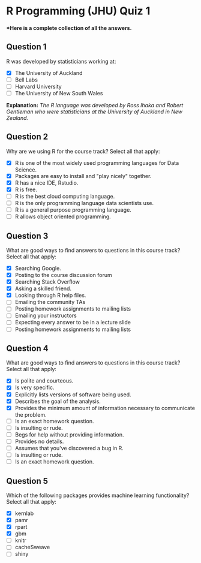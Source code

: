 # R Programming (JHU) Quiz 1
#### *Here is a complete collection of all the answers.

Question 1
----------
R was developed by statisticians working at:

- [x] The University of Auckland
- [ ] Bell Labs
- [ ] Harvard University
- [ ] The University of New South Wales

**Explanation:**
*The R language was developed by Ross Ihaka and Robert Gentleman who were statisticians at the University of Auckland in New Zealand.*

Question 2
----------
Why are we using R for the course track? Select all that apply:

- [x] R is one of the most widely used programming languages for Data Science.
- [x] Packages are easy to install and "play nicely" together.
- [x] R has a nice IDE, Rstudio.
- [x] R is free.
- [ ] R is the best cloud computing language.
- [ ] R is the only programming language data scientists use.
- [ ] R is a general purpose programming language.
- [ ] R allows object oriented programming.

Question 3
----------
What are good ways to find answers to questions in this course track? Select all that apply:

- [x] Searching Google.
- [x] Posting to the course discussion forum
- [x] Searching Stack Overflow
- [x] Asking a skilled friend.
- [x] Looking through R help files.
- [ ] Emailing the community TAs
- [ ] Posting homework assignments to mailing lists
- [ ] Emailing your instructors
- [ ] Expecting every answer to be in a lecture slide
- [ ] Posting homework assignments to mailing lists

Question 4
----------
What are good ways to find answers to questions in this course track? Select all that apply:

- [x] Is polite and courteous.
- [x] Is very specific.
- [x] Explicitly lists versions of software being used.
- [x] Describes the goal of the analysis.
- [x] Provides the minimum amount of information necessary to communicate the problem.
- [ ] Is an exact homework question.
- [ ] Is insulting or rude.
- [ ] Begs for help without providing information.
- [ ] Provides no details.
- [ ] Assumes that you've discovered a bug in R.
- [ ] Is insulting or rude.
- [ ] Is an exact homework question.

Question 5
----------
Which of the following packages provides machine learning functionality? Select all that apply:

- [x] kernlab
- [x] pamr
- [x] rpart
- [x] gbm
- [ ] knitr
- [ ] cacheSweave
- [ ] shiny
